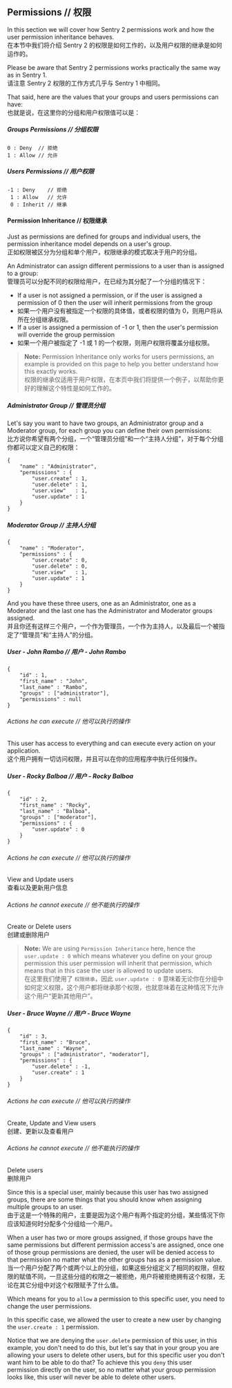 ## Permissions // 权限

In this section we will cover how Sentry 2 permissions work and how the user
permission inheritance behaves.  
在本节中我们将介绍 Sentry 2 的权限是如何工作的，以及用户权限的继承是如何运作的。

Please be aware that Sentry 2 permissions works practically the same way as in
Sentry 1.  
请注意 Sentry 2 权限的工作方式几乎与 Sentry 1 中相同。

That said, here are the values that your groups and users permissions can have:  
也就是说，在这里你的分组和用户权限值可以是：

##### Groups Permissions // 分组权限

	0 : Deny  // 拒绝
	1 : Allow // 允许

##### Users Permissions // 用户权限

	-1 : Deny    // 拒绝
	 1 : Allow   // 允许
	 0 : Inherit // 继承

#### Permission Inheritance // 权限继承

Just as permissions are defined for groups and individual users, the permission
inheritance model depends on a user's group.  
正如权限被区分为分组和单个用户，权限继承的模式取决于用户的分组。

An Administrator can assign different permissions to a user than is assigned to a group:  
管理员可以分配不同的权限给用户，在已经为其分配了一个分组的情况下：

- If a user is not assigned a permission, or if the user is assigned a permission of 0 then the user will inherit permissions from the group
- 如果一个用户没有被指定一个权限的具体值，或者权限的值为 0，则用户将从所在分组继承权限。
- If a user is assigned a permission of -1 or 1, then the user's permission will override the group permission
- 如果一个用户被指定了 -1 或 1 的一个权限，则用户权限将覆盖分组权限。

> **Note:** Permission Inheritance only works for users permissions, an example
is provided on this page to help you
 better understand how this exactly works.  
 权限的继承仅适用于用户权限，在本页中我们将提供一个例子，以帮助你更好的理解这个特性是如何工作的。

##### Administrator Group // 管理员分组

Let's say you want to have two groups, an Administrator group and a Moderator
group, for each group you can define their own permissions:  
比方说你希望有两个分组，一个“管理员分组”和一个“主持人分组”，对于每个分组你都可以定义自己的权限：

	{
		"name" : "Administrator",
		"permissions" : {
			"user.create" : 1,
			"user.delete" : 1,
			"user.view"   : 1,
			"user.update" : 1
		}
	}

##### Moderator Group // 主持人分组

	{
		"name" : "Moderator",
		"permissions" : {
			"user.create" : 0,
			"user.delete" : 0,
			"user.view"   : 1,
			"user.update" : 1
		}
	}


And you have these three users, one as an Administrator, one as a Moderator
and the last one has the Administrator and Moderator groups assigned.  
并且你还有这样三个用户，一个作为管理员，一个作为主持人，以及最后一个被指定了“管理员”和“主持人”的分组。

##### User - John Rambo // 用户 - John Rambo

	{
		"id" : 1,
		"first_name" : "John",
		"last_name" : "Rambo",
		"groups" : ["administrator"],
		"permissions" : null
	}

###### Actions he can execute // 他可以执行的操作

This user has access to everything and can execute every action on your application.  
这个用户拥有一切访问权限，并且可以在你的应用程序中执行任何操作。

##### User - Rocky Balboa // 用户 - Rocky Balboa

	{
		"id" : 2,
		"first_name" : "Rocky",
		"last_name" : "Balboa",
		"groups" : ["moderator"],
		"permissions" : {
			"user.update" : 0
		}
	}

###### Actions he can execute // 他可以执行的操作

View and Update users  
查看以及更新用户信息

###### Actions he cannot execute // 他不能执行的操作

Create or Delete users  
创建或删除用户

> **Note:** We are using `Permission Inheritance` here, hence the
`user.update : 0` which means whatever you define on your group permission
this user permission will inherit that permission, which means that in this
case the user is allowed to update users.  
在这里我们使用了 `权限继承`，因此 `user.update : 0` 意味着无论你在分组中如何定义权限，这个用户都将继承那个权限，也就意味着在这种情况下允许这个用户“更新其他用户”。

##### User - Bruce Wayne // 用户 - Bruce Wayne

	{
		"id" : 3,
		"first_name" : "Bruce",
		"last_name" : "Wayne",
		"groups" : ["administrator", "moderator"],
		"permissions" : {
			"user.delete" : -1,
			"user.create" : 1
		}
	}

###### Actions he can execute // 他可以执行的操作

Create, Update and View users  
创建、更新以及查看用户

###### Actions he cannot execute // 他不能执行的操作

Delete users  
删除用户

Since this is a special user, mainly because this user has two assigned groups,
there are some things that you should know when assigning multiple groups to
an user.  
由于这是一个特殊的用户，主要是因为这个用户有两个指定的分组，某些情况下你应该知道何时分配多个分组给一个用户。

When a user has two or more groups assigned, if those groups have the same
permissions but different permission access's are assigned,
once one of those group permissions are denied, the user will be denied access
to that permission no matter what the other groups has as a permission value.  
当一个用户分配了两个或两个以上的分组，如果这些分组定义了相同的权限，但权限的赋值不同，一旦这些分组的权限之一被拒绝，用户将被拒绝拥有这个权限，无论在其它分组中对这个权限赋予了什么值。

Which means for you to `allow` a permission to this specific user, you need to
change the user permissions.

In this specific case, we allowed the user to create a new user by changing the
`user.create : 1` permission.

Notice that we are denying the `user.delete` permission of this user, in this
example, you don't need to do this, but let's say that in your group you are
allowing your users to delete other users, but for this specific user you don't
want him to be able to do that? To achieve this you `deny` this user permission
directly on the user, so no matter what your group permission looks like, this
user will never be able to delete other users.
